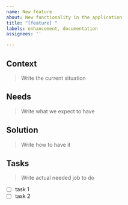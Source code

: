 ```yaml
---
name: New feature
about: New functionality in the application
title: "[feature] "
labels: enhancement, documentation
assignees: ''

---
```


## Context
> Write the current situation

## Needs
> Write what we expect to have

## Solution
> Write how to have it

## Tasks
> Write actual needed job to do
- [ ] task 1
- [ ] task 2
